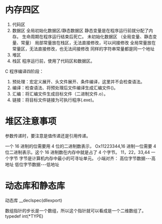 # 内存四区

1. 代码区
2. 数据区
   全局初始化数据区/静态数据区
   静态变量是在程序运行前就分配了内存。
   生命周期在程序运行结束后死亡。
   未初始化数据区
   （全局变量、静态变量、常量）
   局部常量放在栈区，无法直接修改，可以间接修改
   全局常量放在常量区，无法直接修改，也无法间接修改
   同样的字符串常量都是同一个地址
3. 堆区
4. 栈区
   程序运行前，使用了代码区和数据区。

C 程序编译四阶段：

1. 预处理：宏定义展开、头文件展开、条件编译，这里并不会检查语法。
2. 编译：检查语法、将预处理后文件编译生成汇编文件()。
3. 汇编：将汇编文件生成目标文件（二进制文件.o）。
4. 链接：将目标文件链接为可执行程序(.exe)。

# 堆区注意事项

参数传递时，要注意是值传递还是引用传递。

一个 16 进制的位需要用 4 位的二进制数表示，
Ox11223344,16 进制一位需要 4 位二进制表示。这个 16 进制数在内存中就是占了 4 个字节。
11，22，33,44 一个字节
字节是计算机内存中最小的可寻址单元。
小端对齐：
高位字节数据---高地址
低位字节数据---低地址

# 动态库和静态库

动态库 \_\_declspec(dllexport)

数组指针的步长是一个数组，所以这个指针就可以看成是一个二维数组了。
typedef int(\*TYPE)
